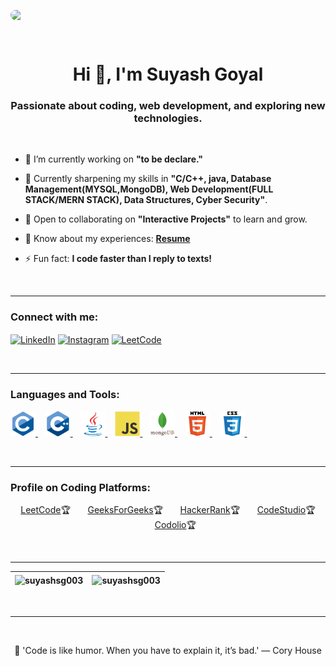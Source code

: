 <p align="center">
    <img src="https://i.pinimg.com/originals/90/70/32/9070324cdfc07c68d60eed0c39e77573.gif" width="700" style="display: block; margin: auto; border-radius: 10px;">
</p>

<br/>
<h1 align="center">Hi 👋, I'm Suyash Goyal</h1>
<h3 align="center">Passionate about coding, web development, and exploring new technologies.</h3>

<br/>

- 🔭 I’m currently working on **"to be declare."**

- 🌱 Currently sharpening my skills in **"C/C++, java, Database Management(MYSQL,MongoDB), Web Development(FULL STACK/MERN STACK), Data Structures, Cyber Security"**.

- 🤝 Open to collaborating on **"Interactive Projects"** to learn and grow.

- 📄 Know about my experiences: **[Resume](https://shorturl.at/Yg658)**

- ⚡ Fun fact: **I code faster than I reply to texts!**

<br/>
<hr>
<h3 align="left">Connect with me:</h3>
<p align="left">
<a href="https://www.linkedin.com/in/suyash-goyal-64b49b273/" target="blank"><img align="center" src="https://raw.githubusercontent.com/rahuldkjain/github-profile-readme-generator/master/src/images/icons/Social/linked-in-alt.svg" alt="LinkedIn" height="30" width="40" /></a>
<a href="https://www.instagram.com/suyash_s.g_003/" target="blank"><img align="center" src="https://raw.githubusercontent.com/rahuldkjain/github-profile-readme-generator/master/src/images/icons/Social/instagram.svg" alt="Instagram" height="30" width="40" /></a>
<a href="https://leetcode.com/u/suyashsg003/" target="blank"><img align="center" src="https://raw.githubusercontent.com/rahuldkjain/github-profile-readme-generator/master/src/images/icons/Social/leet-code.svg" alt="LeetCode" height="30" width="40" /></a>

</p>

<br/>
<hr>
<h3 align="left">Languages and Tools:</h3>
<p align="left">
<a href="https://en.wikipedia.org/wiki/C_(programming_language)" target="_blank" rel="noreferrer"> <img src="https://raw.githubusercontent.com/devicons/devicon/master/icons/c/c-original.svg" alt="C" width="40" height="40"/> </a> &nbsp;&nbsp;
<a href="https://isocpp.org/" target="_blank" rel="noreferrer"> <img src="https://raw.githubusercontent.com/devicons/devicon/master/icons/cplusplus/cplusplus-original.svg" alt="C++" width="40" height="40"/> </a> &nbsp;&nbsp;
<a href="https://www.java.com/" target="_blank" rel="noreferrer"> <img src="https://raw.githubusercontent.com/devicons/devicon/master/icons/java/java-original.svg" alt="Java" width="40" height="40"/> </a> &nbsp;&nbsp;
<a href="https://developer.mozilla.org/en-US/docs/Web/JavaScript" target="_blank" rel="noreferrer"> <img src="https://raw.githubusercontent.com/devicons/devicon/master/icons/javascript/javascript-original.svg" alt="JavaScript" width="40" height="40"/> </a> &nbsp;&nbsp;
<a href="https://www.mongodb.com/" target="_blank" rel="noreferrer"> <img src="https://raw.githubusercontent.com/devicons/devicon/master/icons/mongodb/mongodb-original-wordmark.svg" alt="MongoDB" width="40" height="40"/> </a> &nbsp;&nbsp;
<a href="https://developer.mozilla.org/en-US/docs/Web/HTML" target="_blank" rel="noreferrer"> <img src="https://raw.githubusercontent.com/devicons/devicon/master/icons/html5/html5-original-wordmark.svg" alt="HTML" width="40" height="40"/> </a> &nbsp;&nbsp;
<a href="https://developer.mozilla.org/en-US/docs/Web/CSS" target="_blank" rel="noreferrer"> <img src="https://raw.githubusercontent.com/devicons/devicon/master/icons/css3/css3-original-wordmark.svg" alt="CSS" width="40" height="40"/> </a> &nbsp;&nbsp;
</p>

<br/>
<hr>

<h3>Profile on Coding Platforms:</h3>
<p align="center">
<a href="https://leetcode.com/u/suyashsg003/" rel="nofollow">LeetCode</a>🏆
&nbsp;&nbsp;&nbsp;&nbsp;&nbsp;&nbsp;<a href="https://auth.geeksforgeeks.org/user/yourprofile" rel="nofollow">GeeksForGeeks</a>🏆
&nbsp;&nbsp;&nbsp;&nbsp;&nbsp;&nbsp;<a href="https://www.hackerrank.com/yourprofile" rel="nofollow">HackerRank</a>🏆
&nbsp;&nbsp;&nbsp;&nbsp;&nbsp;&nbsp;<a href="https://www.codingninjas.com/studio/profile/suyashgoyalsg" rel="nofollow">CodeStudio</a>🏆
&nbsp;&nbsp;&nbsp;&nbsp;&nbsp;&nbsp;<a href="https://codolio.io/yourpro" rel="nofollow">Codolio</a>🏆
</p>

<br/>
<hr>

<table>
      <thead>
            <tr>
                  <th>
                    <img align="center" src="https://github-readme-stats.vercel.app/api/top-langs?username=suyashsg003&show_icons=true&theme=dracula&locale=en&layout=compact" alt="suyashsg003" /> 
                </th>
                <th>
                <img align="center" src="https://github-readme-streak-stats.herokuapp.com/?user=suyashsg003&theme=dracula&" alt="suyashsg003" />
                </th>
            </tr>
      </thead>
</table>
<br/>
<hr>
<br/>
<p align="center">🌟 'Code is like humor. When you have to explain it, it’s bad.' — Cory House</p>
